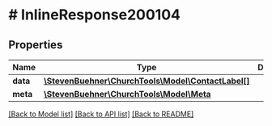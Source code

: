 # # InlineResponse200104

## Properties

Name | Type | Description | Notes
------------ | ------------- | ------------- | -------------
**data** | [**\StevenBuehner\ChurchTools\Model\ContactLabel[]**](ContactLabel.md) |  | [optional]
**meta** | [**\StevenBuehner\ChurchTools\Model\Meta**](Meta.md) |  | [optional]

[[Back to Model list]](../../README.md#models) [[Back to API list]](../../README.md#endpoints) [[Back to README]](../../README.md)
